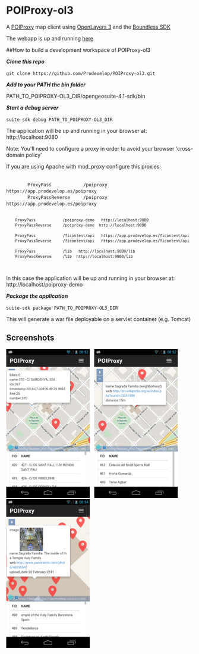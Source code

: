 POIProxy-ol3
============

A <a href="https://github.com/Prodevelop/POIProxy">POIProxy</a> map client using <a href="http://ol3js.org/" target="_blank">OpenLayers 3</a> and the <a href="http://boundlessgeo.com/solutions/solutions-software/software/" target="_blank">Boundless SDK</a>

The webapp is up and running <a href="https://app.prodevelop.es/poiproxy-client/" target="_blank">here</a>

##How to build a development workspace of POIProxy-ol3

***Clone this repo***

`git clone https://github.com/Prodevelop/POIProxy-ol3.git`

***Add to your PATH the bin folder***

PATH_TO_POIPROXY-OL3_DIR/opengeosuite-4.1-sdk/bin

***Start a debug server***

`suite-sdk debug PATH_TO_POIPROXY-OL3_DIR`

The application will be up and running in your browser at: http://localhost:9080

Note: You'll need to configure a proxy in order to avoid your browser 'cross-domain policy'

If you are using Apache with mod_proxy configure this proxies:

<code>
        ProxyPass            /poiproxy   https://app.prodevelop.es/poiproxy
        ProxyPassReverse     /poiproxy  https://app.prodevelop.es/poiproxy
        
        ProxyPass            /poiproxy-demo   http://localhost:9080
        ProxyPassReverse     /poiproxy-demo  http://localhost:9080

        ProxyPass            /ficontent/api   https://app.prodevelop.es/ficontent/api
        ProxyPassReverse     /ficontent/api   https://app.prodevelop.es/ficontent/api
        
        ProxyPass            /lib   http://localhost:9080/lib
        ProxyPassReverse     /lib  http://localhost:9080/lib
</code>

In this case the application will be up and running in your browser at: http://localhost/poiproxy-demo

***Package the application***

`suite-sdk package PATH_TO_POIPROXY-OL3_DIR`

This will generate a war file deployable on a servlet container (e.g. Tomcat)

## Screenshots

<img height=400 src="https://raw.githubusercontent.com/Prodevelop/POIProxy-ol3/master/img/poiproxy-ol3-00.png" /> &nbsp;   <img height=400 src="https://raw.githubusercontent.com/Prodevelop/POIProxy-ol3/master/img/poiproxy-ol3-01.png" />  &nbsp;  <img height=400 src="https://raw.githubusercontent.com/Prodevelop/POIProxy-ol3/master/img/poiproxy-ol3-02.png" />
